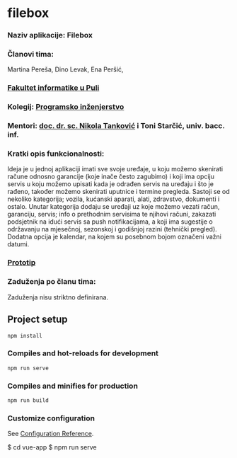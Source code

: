 # filebox

### Naziv aplikacije: Filebox

### Članovi tima:
Martina Pereša, 
Dino Levak,
Ena Peršić,

### [Fakultet informatike u Puli](https://fipu.unipu.hr/fipu)

### Kolegij: [Programsko inženjerstvo](https://www.notion.so/Programsko-in-enjerstvo-e353945331df468e8382cdad1e91c4b8)

### Mentori: [doc. dr. sc. Nikola Tanković](https://www.notion.so/Kontakt-stranica-875574d1b92248b1a8e90dae52cd29a9) i Toni Starčić, univ. bacc. inf.

### Kratki opis funkcionalnosti:
Ideja je u jednoj aplikaciji imati sve svoje uređaje, u koju možemo skenirati račune odnosno garancije (koje inače često zagubimo) i koji ima opciju servis u koju možemo upisati kada je odrađen servis na uređaju i što je rađeno, također možemo skenirati uputnice i termine pregleda. Sastoji se od nekoliko kategorija; vozila, kućanski aparati, alati, zdravstvo, dokumenti i ostalo. Unutar kategorija dodaju se uređaji uz koje možemo vezati račun, garanciju, servis; info o prethodnim servisima te njihovi računi, zakazati podsjetnik na idući servis sa push notifikacijama, a koji ima sugestije o održavanju na mjesečnoj, sezonskoj i godišnjoj razini (tehnički pregled).  Dodatna opcija je kalendar, na kojem su posebnom bojom označeni važni datumi.

### [Prototip](https://www.figma.com/file/JyYEoKi7nVPSCdthRhEqH5/Logo?node-id=0%3A1)

### Zaduženja po članu tima:
Zaduženja nisu striktno definirana.

## Project setup
```
npm install
```

### Compiles and hot-reloads for development
```
npm run serve
```

### Compiles and minifies for production
```
npm run build
```

### Customize configuration
See [Configuration Reference](https://cli.vuejs.org/config/).


$ cd vue-app
$ npm run serve
